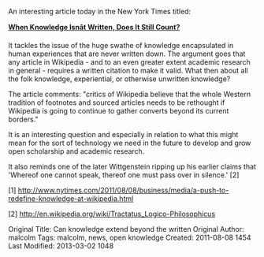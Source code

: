 An interesting article today in the New York Times titled:<strong> </strong>

<strong><a href="http://www.nytimes.com/2011/08/08/business/media/a-push-to-redefine-knowledge-at-wikipedia.html" target="_blank">When Knowledge Isnât Written, Does It Still Count?</a></strong>

It tackles the issue of the huge swathe of knowledge encapsulated in human experiences that are never written down. The argument goes that any article in Wikipedia - and to an even greater extent academic research in general - requires a written citation to make it valid. What then about all the folk knowledge, experiential, or otherwise unwritten knowledge?

The article comments: "critics of Wikipedia believe that the whole Western tradition of footnotes and sourced articles needs to be rethought if Wikipedia is going to continue to gather converts beyond its current borders."

It is an interesting question and especially in relation to what this might mean for the sort of technology we need in the future to develop and grow open scholarship and academic research.

It also reminds one of the later Wittgenstein ripping up his earlier claims that 'Whereof one cannot speak, thereof one must pass over in silence.' [2]

[1] <a href="http://www.nytimes.com/2011/08/08/business/media/a-push-to-redefine-knowledge-at-wikipedia.html">http://www.nytimes.com/2011/08/08/business/media/a-push-to-redefine-knowledge-at-wikipedia.html</a>

[2] <a href="http://en.wikipedia.org/wiki/Tractatus_Logico-Philosophicus">http://en.wikipedia.org/wiki/Tractatus_Logico-Philosophicus</a>




Original Title: Can knowledge extend beyond the written
Original Author: malcolm
Tags: malcolm, news, open knowledge
Created: 2011-08-08 1454
Last Modified: 2013-03-02 1048
